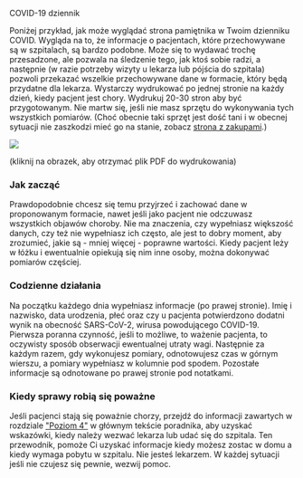 COVID-19 dziennik

Poniżej przykład, jak może wyglądać strona pamiętnika w Twoim dzienniku COVID. Wygląda na to, że informacje o pacjentach, które przechowywane są w szpitalach, są bardzo podobne. Może się to wydawać trochę przesadzone, ale pozwala na śledzenie tego, jak ktoś sobie radzi, a następnie (w razie potrzeby wizyty u lekarza lub pójścia do szpitala) pozwoli przekazać wszelkie przechowywane dane w formacie, który będą przydatne dla lekarza. Wystarczy wydrukować po jednej stronie na każdy dzień, kiedy pacjent jest chory. Wydrukuj 20-30 stron aby być przygotowanym. Nie martw się, jeśli nie masz sprzętu do wykonywania tych wszystkich pomiarów. (Choć obecnie taki sprzęt jest dość tani i w obecnej sytuacji nie zaszkodzi mieć go na stanie, zobacz [strona z zakupami](/zakupy).)

<a href="/images/covid-diary.pdf"><img style="border: 2px lity czarny; drop-shadow(16px 16px 10px czarny)" src="/images/covid-diary.png"></a>

(kliknij na obrazek, aby otrzymać plik PDF do wydrukowania)

### Jak zacząć

Prawdopodobnie chcesz się temu przyjrzeć i zachować dane w proponowanym formacie, nawet jeśli jako pacjent nie odczuwasz wszystkich objawów choroby. Nie ma znaczenia, czy wypełniasz większość danych, czy też nie wypełniasz ich często, ale jest to dobry moment, aby zrozumieć, jakie są - mniej więcej - poprawne wartości. Kiedy pacjent leży w łóżku i ewentualnie opiekują się nim inne osoby, można dokonywać pomiarów częściej.

### Codzienne działania

Na początku każdego dnia wypełniasz informacje (po prawej stronie). Imię i nazwisko, data urodzenia, płeć oraz czy u pacjenta potwierdzono dodatni wynik na obecność SARS-CoV-2, wirusa powodującego COVID-19. Pierwsza poranna czynność, jeśli to możliwe, to ważenie pacjenta, to oczywisty sposób obserwacji ewentualnej utraty wagi. Następnie za każdym razem, gdy wykonujesz pomiary, odnotowujesz czas w górnym wierszu, a pomiary wypełniasz w kolumnie pod spodem. Pozostałe informacje są odnotowane po prawej stronie pod notatkami. 

### Kiedy sprawy robią się poważne

Jeśli pacjenci stają się poważnie chorzy, przejdź do informacji zawartych w rozdziale ["Poziom 4"](/#level-4--professionals-take-over) w głównym tekście poradnika, aby uzyskać wskazówki, kiedy należy wezwać lekarza lub udać się do szpitala. Ten przewodnik, pomoże Ci uzyskać informacje kiedy możesz zostac w domu a kiedy wymaga pobytu w szpitalu. Nie jesteś lekarzem. W każdej sytuacji jeśli nie czujesz się pewnie, wezwij pomoc.
